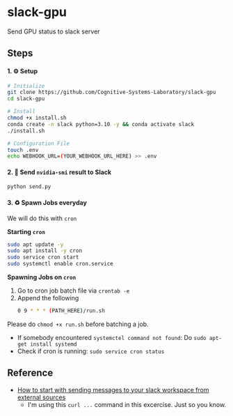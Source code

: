 # slack-gpu
Send GPU status to slack server


## Steps

#### 1. ⚙️ Setup 

```bash
# Initialize
git clone https://github.com/Cognitive-Systems-Laboratory/slack-gpu
cd slack-gpu

# Install
chmod +x install.sh
conda create -n slack python=3.10 -y && conda activate slack
./install.sh

# Configuration File
touch .env
echo WEBHOOK_URL=(YOUR_WEBHOOK_URL_HERE) >> .env
```

#### 2. 📨 Send `nvidia-smi` result to Slack
```bash
python send.py
```

#### 3. ♻️ Spawn Jobs everyday

We will do this with `cron`

**Starting `cron`**
```bash
sudo apt update -y
sudo apt install -y cron
sudo service cron start
sudo systemctl enable cron.service
```

**Spawning Jobs on `cron`**
1. Go to cron job batch file via `crontab -e`
2. Append the following
    ```bash
    0 9 * * * (PATH_HERE)/run.sh
    ```
Please do `chmod +x run.sh` before batching a job.

+ If somebody encountered `systemctel command not found`: Do `sudo apt-get install systemd`
+ Check if cron is running: `sudo service cron status`

## Reference
+ [How to start with sending messages to your slack workspace from external sources](https://api.slack.com/apps/A062VRB6W7L/incoming-webhooks?success=1)
    - I'm using this `curl ...` command in this excercise. Just so you know.
